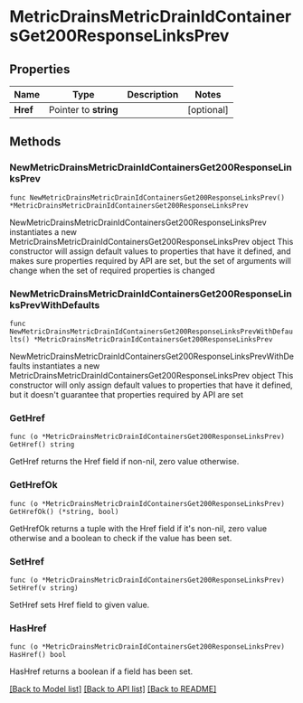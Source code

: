 # MetricDrainsMetricDrainIdContainersGet200ResponseLinksPrev

## Properties

Name | Type | Description | Notes
------------ | ------------- | ------------- | -------------
**Href** | Pointer to **string** |  | [optional] 

## Methods

### NewMetricDrainsMetricDrainIdContainersGet200ResponseLinksPrev

`func NewMetricDrainsMetricDrainIdContainersGet200ResponseLinksPrev() *MetricDrainsMetricDrainIdContainersGet200ResponseLinksPrev`

NewMetricDrainsMetricDrainIdContainersGet200ResponseLinksPrev instantiates a new MetricDrainsMetricDrainIdContainersGet200ResponseLinksPrev object
This constructor will assign default values to properties that have it defined,
and makes sure properties required by API are set, but the set of arguments
will change when the set of required properties is changed

### NewMetricDrainsMetricDrainIdContainersGet200ResponseLinksPrevWithDefaults

`func NewMetricDrainsMetricDrainIdContainersGet200ResponseLinksPrevWithDefaults() *MetricDrainsMetricDrainIdContainersGet200ResponseLinksPrev`

NewMetricDrainsMetricDrainIdContainersGet200ResponseLinksPrevWithDefaults instantiates a new MetricDrainsMetricDrainIdContainersGet200ResponseLinksPrev object
This constructor will only assign default values to properties that have it defined,
but it doesn't guarantee that properties required by API are set

### GetHref

`func (o *MetricDrainsMetricDrainIdContainersGet200ResponseLinksPrev) GetHref() string`

GetHref returns the Href field if non-nil, zero value otherwise.

### GetHrefOk

`func (o *MetricDrainsMetricDrainIdContainersGet200ResponseLinksPrev) GetHrefOk() (*string, bool)`

GetHrefOk returns a tuple with the Href field if it's non-nil, zero value otherwise
and a boolean to check if the value has been set.

### SetHref

`func (o *MetricDrainsMetricDrainIdContainersGet200ResponseLinksPrev) SetHref(v string)`

SetHref sets Href field to given value.

### HasHref

`func (o *MetricDrainsMetricDrainIdContainersGet200ResponseLinksPrev) HasHref() bool`

HasHref returns a boolean if a field has been set.


[[Back to Model list]](../README.md#documentation-for-models) [[Back to API list]](../README.md#documentation-for-api-endpoints) [[Back to README]](../README.md)


